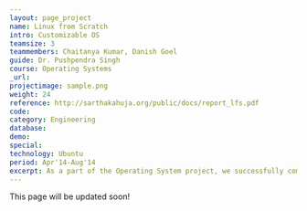 ```yaml
---
layout: page_project
name: Linux from Scratch
intro: Customizable OS
teamsize: 3
teammembers: Chaitanya Kumar, Danish Goel
guide: Dr. Pushpendra Singh
course: Operating Systems
_url: 
projectimage: sample.png
weight: 24
reference: http://sarthakahuja.org/public/docs/report_lfs.pdf
code: 
category: Engineering
database:
demo:
special:
technology: Ubuntu
period: Apr'14-Aug'14
excerpt: As a part of the Operating System project, we successfully compiled a custom basic Linux Operating System with very basic functionality. We got well acquainted to the structure and build-up of the Linux System.
---
```

This page will be updated soon!